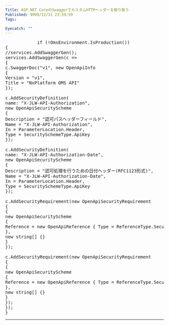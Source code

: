 ```yaml
---
Title: ASP.NET CoreのSwaggerでカスタムHTTPヘッダーを取り扱う
Published: 9999/12/31 23:59:59
Tags:

Eyecatch: ""
---
```


<pre class="code" data-lang="" data-unlink>            if (!OmsEnvironment.IsProduction())
{
//services.AddSwaggerGen();
services.AddSwaggerGen(c =&gt;
{
c.SwaggerDoc(&#34;v1&#34;, new OpenApiInfo
{
Version = &#34;v1&#34;,
Title = &#34;NxPlatform OMS API&#34;
});

c.AddSecurityDefinition(
name: &#34;X-JLW-API-Authorization&#34;,
new OpenApiSecurityScheme
{
Description = &#34;認可パスヘッダーフィールド&#34;,
Name = &#34;X-JLW-API-Authorization&#34;,
In = ParameterLocation.Header,
Type = SecuritySchemeType.ApiKey
});

c.AddSecurityDefinition(
name: &#34;X-JLW-API-Authorization-Date&#34;,
new OpenApiSecurityScheme
{
Description = &#34;認可処理を行うための日付ヘッダー(RFC1123形式)&#34;,
Name = &#34;X-JLW-API-Authorization-Date&#34;,
In = ParameterLocation.Header,
Type = SecuritySchemeType.ApiKey
});

c.AddSecurityRequirement(new OpenApiSecurityRequirement
{
{
new OpenApiSecurityScheme
{
Reference = new OpenApiReference { Type = ReferenceType.SecurityScheme, Id = &#34;X-JLW-API-Authorization&#34; }
},
new string[] {}
}
});

c.AddSecurityRequirement(new OpenApiSecurityRequirement
{
{
new OpenApiSecurityScheme
{
Reference = new OpenApiReference { Type = ReferenceType.SecurityScheme, Id = &#34;X-JLW-API-Authorization-Date&#34; }
},
new string[] {}
}
});
});
} </pre>


***